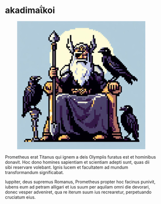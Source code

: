 # akadima&#912;koi

<figure><img src="../img/odin.jpeg" alt=""><figcaption></figcaption></figure>

Prometheus erat Titanus qui ignem a deis Olympiis furatus est et hominibus donavit. Hoc dono homines sapientiam et scientiam adepti sunt, quas dii sibi reservare volebant. Ignis lucem et facultatem ad mundum transformandum significabat.

Iuppiter, deus supremus Romanus, Prometheus propter hoc facinus punivit, iubens eum ad petram alligari et ius suum per aquilam omni die devorari, donec vesper adveniret, qua re iterum suum ius recrearetur, perpetuando cruciatum eius.
